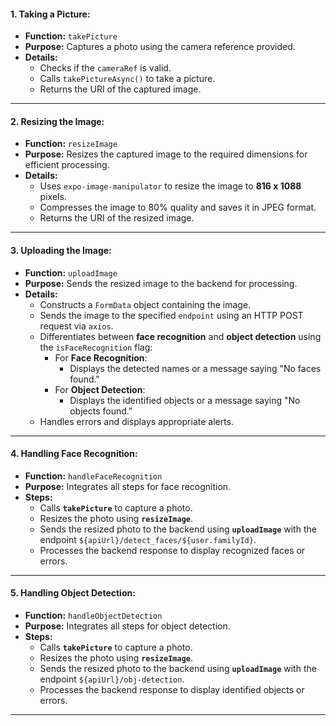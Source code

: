 #### **1. Taking a Picture:**

- **Function:** `takePicture`
- **Purpose:** Captures a photo using the camera reference provided.
- **Details:**
    - Checks if the `cameraRef` is valid.
    - Calls `takePictureAsync()` to take a picture.
    - Returns the URI of the captured image.

---

#### **2. Resizing the Image:**

- **Function:** `resizeImage`
- **Purpose:** Resizes the captured image to the required dimensions for efficient processing.
- **Details:**
    - Uses `expo-image-manipulator` to resize the image to **816 x 1088** pixels.
    - Compresses the image to 80% quality and saves it in JPEG format.
    - Returns the URI of the resized image.

---

#### **3. Uploading the Image:**

- **Function:** `uploadImage`
- **Purpose:** Sends the resized image to the backend for processing.
- **Details:**
    - Constructs a `FormData` object containing the image.
    - Sends the image to the specified `endpoint` using an HTTP POST request via `axios`.
    - Differentiates between **face recognition** and **object detection** using the `isFaceRecognition` flag:
        - For **Face Recognition**:
            - Displays the detected names or a message saying "No faces found."
        - For **Object Detection**:
            - Displays the identified objects or a message saying "No objects found."
    - Handles errors and displays appropriate alerts.

---

#### **4. Handling Face Recognition:**

- **Function:** `handleFaceRecognition`
- **Purpose:** Integrates all steps for face recognition.
- **Steps:**
    - Calls **`takePicture`** to capture a photo.
    - Resizes the photo using **`resizeImage`**.
    - Sends the resized photo to the backend using **`uploadImage`** with the endpoint `${apiUrl}/detect_faces/${user.familyId}`.
    - Processes the backend response to display recognized faces or errors.

---

#### **5. Handling Object Detection:**

- **Function:** `handleObjectDetection`
- **Purpose:** Integrates all steps for object detection.
- **Steps:**
    - Calls **`takePicture`** to capture a photo.
    - Resizes the photo using **`resizeImage`**.
    - Sends the resized photo to the backend using **`uploadImage`** with the endpoint `${apiUrl}/obj-detection`.
    - Processes the backend response to display identified objects or errors.

---


